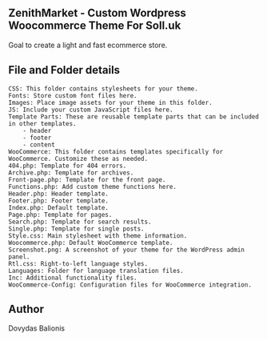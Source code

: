 ## ZenithMarket - Custom Wordpress Woocommerce Theme For Soll.uk

Goal to create a light and fast ecommerce store.

## File and Folder details

    CSS: This folder contains stylesheets for your theme.
    Fonts: Store custom font files here.
    Images: Place image assets for your theme in this folder.
    JS: Include your custom JavaScript files here.
    Template Parts: These are reusable template parts that can be included in other templates.
        - header
        - footer 
        - content
    WooCommerce: This folder contains templates specifically for WooCommerce. Customize these as needed.
    404.php: Template for 404 errors.
    Archive.php: Template for archives.
    Front-page.php: Template for the front page.
    Functions.php: Add custom theme functions here.
    Header.php: Header template.
    Footer.php: Footer template.
    Index.php: Default template.
    Page.php: Template for pages.
    Search.php: Template for search results.
    Single.php: Template for single posts.
    Style.css: Main stylesheet with theme information.
    Woocommerce.php: Default WooCommerce template.
    Screenshot.png: A screenshot of your theme for the WordPress admin panel.
    Rtl.css: Right-to-left language styles.
    Languages: Folder for language translation files.
    Inc: Additional functionality files.
    WooCommerce-Config: Configuration files for WooCommerce integration.

## Author

Dovydas Balionis